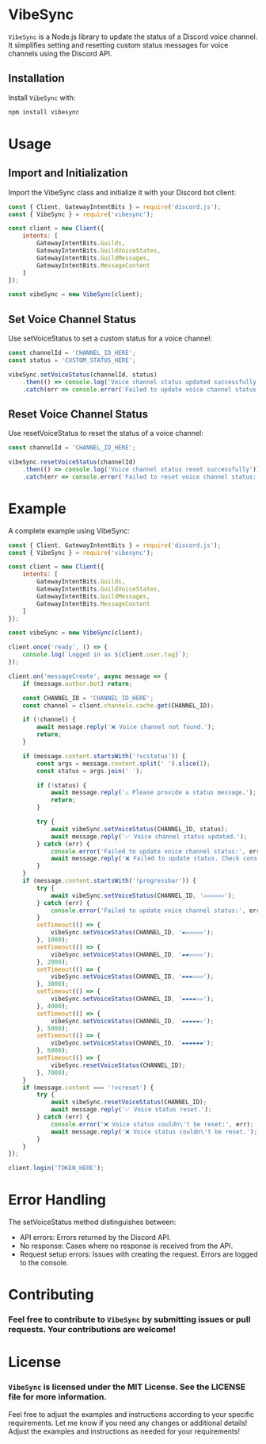 # VibeSync

`VibeSync` is a Node.js library to update the status of a Discord voice channel. It simplifies setting and resetting custom status messages for voice channels using the Discord API.

## Installation

Install `VibeSync` with:

```bash
npm install vibesync
```
# Usage
## Import and Initialization
Import the VibeSync class and initialize it with your Discord bot client:
```js
const { Client, GatewayIntentBits } = require('discord.js');
const { VibeSync } = require('vibesync');

const client = new Client({
    intents: [
        GatewayIntentBits.Guilds,
        GatewayIntentBits.GuildVoiceStates,
        GatewayIntentBits.GuildMessages,
        GatewayIntentBits.MessageContent
    ]
});

const vibeSync = new VibeSync(client);
```
## Set Voice Channel Status
Use setVoiceStatus to set a custom status for a voice channel:
```js
const channelId = 'CHANNEL_ID_HERE';
const status = 'CUSTOM_STATUS_HERE';

vibeSync.setVoiceStatus(channelId, status)
    .then(() => console.log('Voice channel status updated successfully'))
    .catch(err => console.error('Failed to update voice channel status:', err));
```

## Reset Voice Channel Status
Use resetVoiceStatus to reset the status of a voice channel:
```js
const channelId = 'CHANNEL_ID_HERE';

vibeSync.resetVoiceStatus(channelId)
    .then(() => console.log('Voice channel status reset successfully'))
    .catch(err => console.error('Failed to reset voice channel status:', err));
```

# Example
A complete example using VibeSync:
```js
const { Client, GatewayIntentBits } = require('discord.js');
const { VibeSync } = require('vibesync');

const client = new Client({
    intents: [
        GatewayIntentBits.Guilds,
        GatewayIntentBits.GuildVoiceStates,
        GatewayIntentBits.GuildMessages,
        GatewayIntentBits.MessageContent
    ]
});

const vibeSync = new VibeSync(client);

client.once('ready', () => {
    console.log(`Logged in as ${client.user.tag}`);
});

client.on('messageCreate', async message => {
    if (message.author.bot) return;

    const CHANNEL_ID = 'CHANNEL_ID_HERE';
    const channel = client.channels.cache.get(CHANNEL_ID);

    if (!channel) {
        await message.reply('❌ Voice channel not found.');
        return;
    }

    if (message.content.startsWith('!vcstatus')) {
        const args = message.content.split(' ').slice(1);
        const status = args.join(' ');

        if (!status) {
            await message.reply('⚠️ Please provide a status message.');
            return;
        }

        try {
            await vibeSync.setVoiceStatus(CHANNEL_ID, status);
            await message.reply('✅ Voice channel status updated.');
        } catch (err) {
            console.error('Failed to update voice channel status:', err);
            await message.reply('❌ Failed to update status. Check console for errors.');
        }
    }
    if (message.content.startsWith('!progressbar')) {
        try {
            await vibeSync.setVoiceStatus(CHANNEL_ID, '▱▱▱▱▱▱');
        } catch (err) {
            console.error('Failed to update voice channel status:', err);
        }
        setTimeout(() => {
            vibeSync.setVoiceStatus(CHANNEL_ID, '▰▱▱▱▱▱');
        }, 1000);
        setTimeout(() => {
            vibeSync.setVoiceStatus(CHANNEL_ID, '▰▰▱▱▱▱');
        }, 2000);
        setTimeout(() => {
            vibeSync.setVoiceStatus(CHANNEL_ID, '▰▰▰▱▱▱');
        }, 3000);
        setTimeout(() => {
            vibeSync.setVoiceStatus(CHANNEL_ID, '▰▰▰▰▱▱');
        }, 4000);
        setTimeout(() => {
            vibeSync.setVoiceStatus(CHANNEL_ID, '▰▰▰▰▰▱');
        }, 5000);
        setTimeout(() => {
            vibeSync.setVoiceStatus(CHANNEL_ID, '▰▰▰▰▰▰');
        }, 6000);
        setTimeout(() => {
            vibeSync.resetVoiceStatus(CHANNEL_ID);
        }, 7000);
    }
    if (message.content === '!vcreset') {
        try {
            await vibeSync.resetVoiceStatus(CHANNEL_ID);
            await message.reply('✅ Voice status reset.');
        } catch (err) {
            console.error('❌ Voice status couldn\'t be reset:', err);
            await message.reply('❌ Voice status couldn\'t be reset.');
        }
    }
});

client.login('TOKEN_HERE');
```

# Error Handling
The setVoiceStatus method distinguishes between:
- API errors: Errors returned by the Discord API.
- No response: Cases where no response is received from the API.
- Request setup errors: Issues with creating the request.
Errors are logged to the console.
  
# Contributing
### Feel free to contribute to `VibeSync` by submitting issues or pull requests. Your contributions are welcome!

# License
### `VibeSync` is licensed under the MIT License. See the LICENSE file for more information.

Feel free to adjust the examples and instructions according to your specific requirements. Let me know if you need any changes or additional details!
Adjust the examples and instructions as needed for your requirements!
